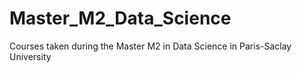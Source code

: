 # Master_M2_Data_Science
Courses taken during the Master M2 in Data Science in Paris-Saclay University
